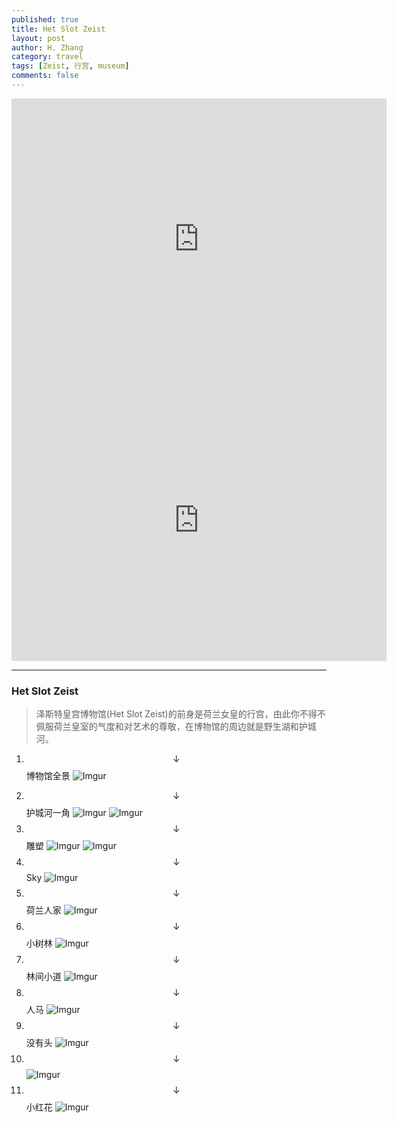 ```yaml
---
published: true
title: Het Slot Zeist
layout: post
author: H. Zhang
category: travel 
tags: [Zeist, 行宫, museum]
comments: false
---
```


<iframe src="https://www.google.com/maps/embed?pb=!1m18!1m12!1m3!1d2452.0483732440835!2d5.232210951699552!3d52.07884927648061!2m3!1f0!2f0!3f0!3m2!1i1024!2i768!4f13.1!3m3!1m2!1s0x47c668013c1f6573%3A0x20dade5000fce9e7!2sSlot+Zeist!5e0!3m2!1szh-CN!2snl!4v1479750681406" width="600" height="450" frameborder="0" style="border:0" allowfullscreen></iframe>

<iframe src="https://www.google.com/maps/embed?pb=!1m0!3m2!1szh-CN!2snl!4v1479752040666!6m8!1m7!1s9DltY8KLSUokSCXt9QwN_A!2m2!1d52.07940383901165!2d5.235300794848058!3f217.95186610959482!4f4.5883881551820735!5f0.7820865974627469" width="600" height="450" frameborder="0" style="border:0" allowfullscreen></iframe>

---

### Het Slot Zeist ###
> 泽斯特皇宫博物馆(Het Slot Zeist)的前身是荷兰女皇的行宫，由此你不得不佩服荷兰皇室的气度和对艺术的尊敬，在博物馆的周边就是野生湖和护城河。

1. $$\downarrow$$ 博物馆全景
![Imgur](http://i.imgur.com/Rk88AQZ.jpg)
<!--more-->
2. $$\downarrow$$ 护城河一角
	![Imgur](http://i.imgur.com/wNXTMOi.jpg)
	![Imgur](http://i.imgur.com/K8qR81n.jpg)
2. $$\downarrow$$ 雕塑
	![Imgur](http://i.imgur.com/gaAsG1O.jpg)
	![Imgur](http://i.imgur.com/AadvbnY.jpg)
2. $$\downarrow$$ Sky
![Imgur](http://i.imgur.com/ztKdHDZ.jpg)
2. $$\downarrow$$ 荷兰人家
![Imgur](http://i.imgur.com/pXQpCV6.jpg)
2. $$\downarrow$$ 小树林
![Imgur](http://i.imgur.com/kiahuuB.jpg)
2. $$\downarrow$$ 林间小道
![Imgur](http://i.imgur.com/HxtnzJH.jpg)
2. $$\downarrow$$ 人马
![Imgur](http://i.imgur.com/TvEpqDV.jpg)
2. $$\downarrow$$ 没有头
![Imgur](http://i.imgur.com/qa8vT2j.jpg)
2. $$\downarrow$$ 
![Imgur](http://i.imgur.com/SozzGIT.jpg)
2. $$\downarrow$$ 小红花
![Imgur](http://i.imgur.com/oN4BIXc.jpg)

<!-- <center><embed src="http://gohom.win/HomPDF/mou.pdf" width="850" height="600"></center>
-->
